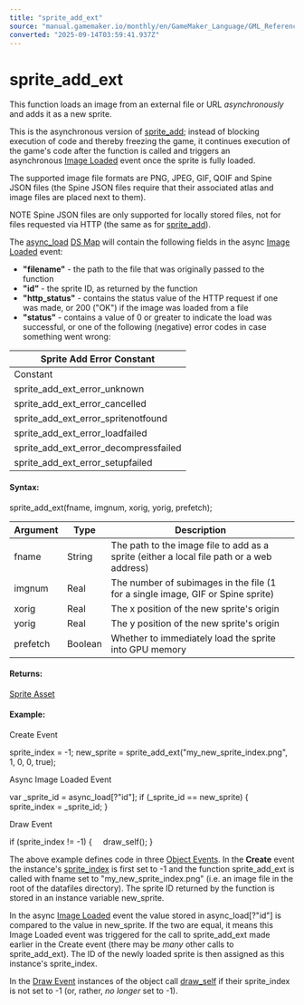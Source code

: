 ```yaml
---
title: "sprite_add_ext"
source: "manual.gamemaker.io/monthly/en/GameMaker_Language/GML_Reference/Asset_Management/Sprites/Sprite_Manipulation/sprite_add_ext.htm"
converted: "2025-09-14T03:59:41.937Z"
---
```


# sprite\_add\_ext

This function loads an image from an external file or URL _asynchronously_ and adds it as a new sprite.

This is the asynchronous version of [sprite\_add](sprite_add.md); instead of blocking execution of code and thereby freezing the game, it continues execution of the game's code after the function is called and triggers an asynchronous [Image Loaded](../../../../../The_Asset_Editors/Object_Properties/Async_Events/Image_Loaded.md) event once the sprite is fully loaded.

The supported image file formats are PNG, JPEG, GIF, QOIF and Spine JSON files (the Spine JSON files require that their associated atlas and image files are placed next to them).

NOTE Spine JSON files are only supported for locally stored files, not for files requested via HTTP (the same as for [sprite\_add](sprite_add.md)).

The [async\_load](../../../../GML_Overview/Variables/Builtin_Global_Variables/async_load.md) [DS Map](../../../Data_Structures/DS_Maps/DS_Maps.md) will contain the following fields in the async [Image Loaded](../../../../../The_Asset_Editors/Object_Properties/Async_Events/Image_Loaded.md) event:

-   **"filename"** - the path to the file that was originally passed to the function
-   **"id"** - the sprite ID, as returned by the function
-   **"http\_status"** - contains the status value of the HTTP request if one was made, or 200 ("OK") if the image was loaded from a file
-   **"status"** - contains a value of 0 or greater to indicate the load was successful, or one of the following (negative) error codes in case something went wrong:

| Sprite Add Error Constant |
| --- |
| Constant | Description | Value |
| sprite_add_ext_error_unknown | This is a generic error code when none of the others apply (the HTML5 runner only returns this constant in case of failure). | -1 |
| sprite_add_ext_error_cancelled | This constant indicates that the request was cancelled while it was in progress. | -2 |
| sprite_add_ext_error_spritenotfound | This constant indicates that a sprite was removed somehow partway through the loading process. | -3 |
| sprite_add_ext_error_loadfailed | This constant indicates that a file loading operation failed. | -4 |
| sprite_add_ext_error_decompressfailed | This constant indicates that image decompression failed (which could be due to e.g. a corrupted file or unsupported image format). | -5 |
| sprite_add_ext_error_setupfailed | Indicates that, even though all data was loaded and decompressed, sprite resource creation itself failed. | -6 |

#### Syntax:

sprite\_add\_ext(fname, imgnum, xorig, yorig, prefetch);

| Argument | Type | Description |
| --- | --- | --- |
| fname | String | The path to the image file to add as a sprite (either a local file path or a web address) |
| imgnum | Real | The number of subimages in the file (1 for a single image, GIF or Spine sprite) |
| xorig | Real | The x position of the new sprite's origin |
| yorig | Real | The y position of the new sprite's origin |
| prefetch | Boolean | Whether to immediately load the sprite into GPU memory |

#### Returns:

[Sprite Asset](../../../../../The_Asset_Editors/Sprites.md)

#### Example:

Create Event

sprite\_index = -1;
new\_sprite = sprite\_add\_ext("my\_new\_sprite\_index.png", 1, 0, 0, true);

Async Image Loaded Event

var \_sprite\_id = async\_load\[?"id"\];
if (\_sprite\_id == new\_sprite)
{
    sprite\_index = \_sprite\_id;
}

Draw Event

if (sprite\_index != -1)
{
    draw\_self();
}

The above example defines code in three [Object Events](../../../../../The_Asset_Editors/Object_Properties/Object_Events.md). In the **Create** event the instance's [sprite\_index](../Sprite_Instance_Variables/sprite_index.md) is first set to \-1 and the function sprite\_add\_ext is called with fname set to "my\_new\_sprite\_index.png" (i.e. an image file in the root of the datafiles directory). The sprite ID returned by the function is stored in an instance variable new\_sprite.

In the async [Image Loaded](../../../../../The_Asset_Editors/Object_Properties/Async_Events/Image_Loaded.md) event the value stored in async\_load\[?"id"\] is compared to the value in new\_sprite. If the two are equal, it means this Image Loaded event was triggered for the call to sprite\_add\_ext made earlier in the Create event (there may be _many_ other calls to sprite\_add\_ext). The ID of the newly loaded sprite is then assigned as this instance's sprite\_index.

In the [Draw Event](../../../../../The_Asset_Editors/Object_Properties/Draw_Events.md) instances of the object call [draw\_self](../../../Drawing/Sprites_And_Tiles/draw_self.md) if their sprite\_index is not set to \-1 (or, rather, _no longer_ set to \-1).